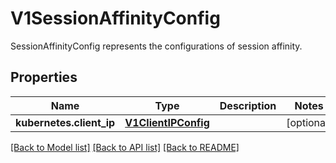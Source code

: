 # V1SessionAffinityConfig

SessionAffinityConfig represents the configurations of session affinity.

## Properties
Name | Type | Description | Notes
------------ | ------------- | ------------- | -------------
**kubernetes.client_ip** | [**V1ClientIPConfig**](V1ClientIPConfig.md) |  | [optional] 

[[Back to Model list]](../README.md#documentation-for-models) [[Back to API list]](../README.md#documentation-for-api-endpoints) [[Back to README]](../README.md)


